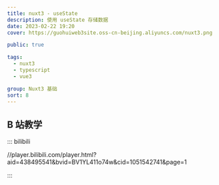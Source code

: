 ```yaml
---
title: nuxt3 - useState
description: 使用 useState 存储数据
date: 2023-02-22 19:20
cover: https://guohuiweb3site.oss-cn-beijing.aliyuncs.com/nuxt3.png

public: true

tags:
  - nuxt3
  - typescript
  - vue3

group: Nuxt3 基础
sort: 8
---
```


## B 站教学

::: bilibili

//player.bilibili.com/player.html?aid=438495541&bvid=BV1YL411o74w&cid=1051542741&page=1

:::
